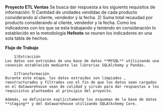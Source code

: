 **Proyecto ETL Ventas**
    Se busca dar respuesta a los siguients requisitos de información:
        1) Cantidad de unidades vendidas de cada producto considerando al cliente, vendedor y la fecha.
        2) Suma total recaudad por producto considerando al cliente, vendedor y la fecha.
    Como los indicadores con los que se esta trabajando y teniendo en consideración lo establecido en la metodología **Hefesto** se reunen los indicadores en una sola tabla de hechos.

**Flujo de Trabajo**

        1)Extracción
    Los datos son extraídos de una base de datos **MYSQL** utilizzando una conexión establecida mediante las librerias SQLAlchemy y Pandas.
    
        2)Transformación 
    Durante este etapa. los datos extraidos son limpiados , reestructurados y filtrados con el fin de que los datos sean cargados en el datawarehouse sean de calidad y sirvan para dar respuestas a los requisistos planteados al principio del proyecto.

    Además, se definieron explícitamente los esquemas de la base de datos **staging** y del datawarehouse utilizando SQLAlkchemy Core.
    
